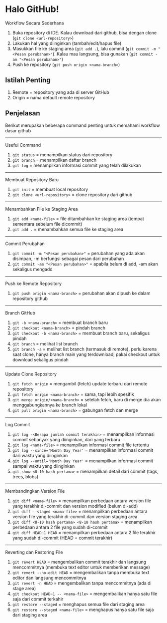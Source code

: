 # Halo GitHub!

Workflow Secara Sederhana
1. Buka repository di IDE. Kalau download dari github, bisa dengan clone (``` git clone <url-repository> ```)
2. Lakukan hal yang diinginkan (tambah/edit/hapus file)
3. Masukkan file ke staging area (``` git add . ```), lalu commit (``` git commit -m "<Pesan perubahan>" ```). Kalau mau langsung, bisa gunakan (``` git commit -am "<Pesan perubahan>" ```)
4. Push ke repository (``` git push origin <nama-branch> ```)

## Istilah Penting
1. Remote = repository yang ada di server GitHub
2. Origin = nama default remote repository

## Penjelasan

Berikut merupakan beberapa command penting untuk memahami workflow dasar github

---

Useful Command
1. ``` git status ``` = menampilkan status dari repository
2. ``` git branch ``` = menampilkan daftar branch
3. ``` git log ``` = menampilkan informasi commit yang telah dilakukan

---

Membuat Repository Baru
1. ``` git init ``` = membuat local repository
2. ``` git clone <url-repository> ``` = clone repository dari github

---

Menambahkan File ke Staging Area
1. ``` git add <nama-file> ``` = file ditambahkan ke staging area (tempat sementara sebelum file dicommit)
2. ``` git add . ``` = menambahkan semua file ke staging area

---

Commit Perubahan
1. ``` git commit -m "<Pesan perubahan>" ``` = perubahan yang ada akan disimpan, -m berfungsi sebagai pesan dari perubahan
2. ``` git commit -am "<Pesan perubahan>" ``` = apabila belum di add, -am akan sekaligus mengadd

---

Push ke Remote Repository
1. ``` git push origin <nama-branch> ``` = perubahan akan dipush ke dalam repository github

---

Branch GitHub
1. ``` git -b <nama-branch> ``` = membuat branch baru
2. ``` git checkout <nama-branch> ``` = pindah branch
3. ``` git checkout -b <nama-branch> ``` = membuat branch baru, sekaligus pindah
4. ``` git branch ``` = melihat list branch
5. ``` git branch -a ``` = melihat list branch (termasuk di remote), perlu karena saat clone, hanya branch main yang terdownload, pakai checkout untuk download sekaligus pindah

---

Update Clone Repository
1. ``` git fetch origin ``` = mengambil (fetch) update terbaru dari remote repository
2. ``` git fetch origin <nama-branch> ``` = sama, tapi lebih spesifik
3. ``` git merge origin/<nama-branch> ``` = setelah fetch, baru di merge dia akan menggabungkannya ke branch lokal
4. ``` git pull origin <nama-branch> ``` = gabungan fetch dan merge

---

Log Commit
1. ``` git log -<Berapa jumlah commit terakhir> ``` = menampilkan informasi commit sebanyak yang diinginkan, dari yang terbaru
2. ``` git log <nama-file> ``` = menampilkan informasi commit file tertentu
3. ``` git log --since='Month Day Year' ``` = menampilkan informasi commit dari waktu yang diinginkan
4. ``` git log --until='Month Day Year' ``` = menampilkan informasi commit sampai waktu yang diinginkan
5. ``` git show <8-10 hash pertama> ``` = menampilkan detail dari commit (tags, trees, blobs)

---

Membandingkan Version File
1. ``` git diff <nama-file> ``` = menampilkan perbedaan antara version file yang terakhir di-commit dan version modified (belum di-add)
2. ``` git diff --staged <nama-file> ``` = menampilkan perbedaan antara version file yang terakhir di-commit dan version staging area
3. ``` git diff <8-10 hash pertama> <8-10 hash pertama> ``` = menampilkan perbedaan antara 2 file yang sudah di-commit
4. ``` git diff HEAD~1 HEAD ``` = menampilkan perbedaan antara 2 file terakhir yang sudah di-commit (HEAD = commit terakhir)

---

Reverting dan Restoring File
1. ``` git revert HEAD ``` = mengembalikan commit terakhir dan langsung mencommitnya (membuka text editor untuk memberikan message)
2. ``` git revert --no-edit HEAD ``` = mengembalikan tanpa membuka text editor dan langsung mencommitnya
3. ``` git revert -n HEAD ``` = mengembalikan tanpa mencommitnya (ada di stage area)
4. ``` git checkout HEAD~1 -- <nama-file> ``` = mengembalikan hanya satu file saja dari commit terkahir
5. ``` git restore --staged ``` = menghapus semua file dari staging area
6. ``` git restore --staged <nama-file> ``` = menghapus hanya satu file saja dari staging area